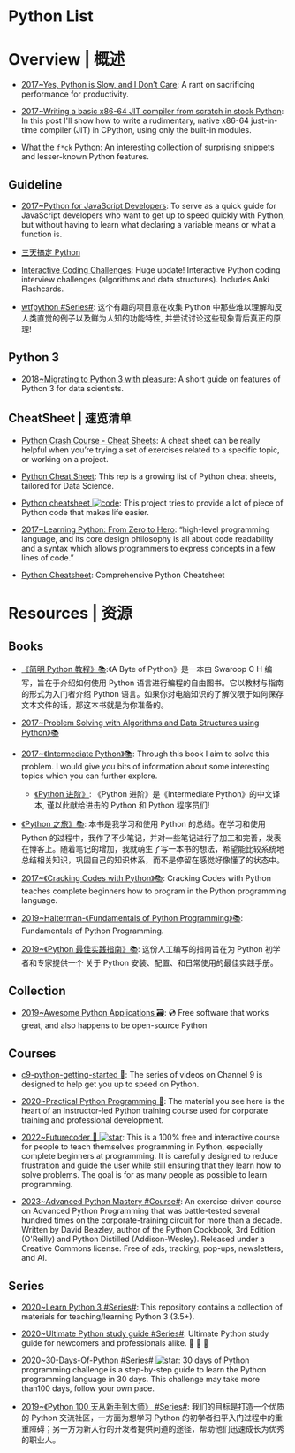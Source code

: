 # Python List

# Overview | 概述

- [2017~Yes, Python is Slow, and I Don’t Care](https://hackernoon.com/yes-python-is-slow-and-i-dont-care-13763980b5a1): A rant on sacrificing performance for productivity.

- [2017~Writing a basic x86-64 JIT compiler from scratch in stock Python](https://csl.name/post/python-jit/): In this post I'll show how to write a rudimentary, native x86-64 just-in-time compiler (JIT) in CPython, using only the built-in modules.

- [What the `f*ck` Python](https://github.com/satwikkansal/wtfpython): An interesting collection of surprising snippets and lesser-known Python features.

## Guideline

- [2017~Python for JavaScript Developers](https://dev.to/underdogio/python-for-javascript-developers): To serve as a quick guide for JavaScript developers who want to get up to speed quickly with Python, but without having to learn what declaring a variable means or what a function is.

- [三天搞定 Python](https://zhuanlan.zhihu.com/p/21332075)

- [Interactive Coding Challenges](https://parg.co/bhs): Huge update! Interactive Python coding interview challenges (algorithms and data structures). Includes Anki Flashcards.

- [wtfpython #Series#](https://github.com/leisurelicht/wtfpython-cn): 这个有趣的项目意在收集 Python 中那些难以理解和反人类直觉的例子以及鲜为人知的功能特性, 并尝试讨论这些现象背后真正的原理!

## Python 3

- [2018~Migrating to Python 3 with pleasure](https://github.com/arogozhnikov/python3_with_pleasure): A short guide on features of Python 3 for data scientists.

## CheatSheet | 速览清单

- [Python Crash Course - Cheat Sheets](https://ehmatthes.github.io/pcc/cheatsheets/README.html): A cheat sheet can be really helpful when you’re trying a set of exercises related to a specific topic, or working on a project.

- [Python Cheat Sheet](https://github.com/juliangaal/python-cheat-sheet): This rep is a growing list of Python cheat sheets, tailored for Data Science.

- [Python cheatsheet ![code](https://ng-tech.icu/assets/code.svg)](https://www.pythonsheets.com/): This project tries to provide a lot of piece of Python code that makes life easier.

- [2017~Learning Python: From Zero to Hero](https://medium.freecodecamp.org/learning-python-from-zero-to-hero-120ea540b567): “high-level programming language, and its core design philosophy is all about code readability and a syntax which allows programmers to express concepts in a few lines of code.”

- [Python Cheatsheet](https://github.com/gto76/python-cheatsheet): Comprehensive Python Cheatsheet

# Resources | 资源

## Books

- [《简明 Python 教程》📚](https://www.gitbook.com/book/lenkimo/byte-of-python-chinese-edition/details):《A Byte of Python》是一本由 Swaroop C H 编写，旨在于介绍如何使用 Python 语言进行编程的自由图书。它以教材与指南的形式为入门者介绍 Python 语言。如果你对电脑知识的了解仅限于如何保存文本文件的话，那这本书就是为你准备的。

- [2017~Problem Solving with Algorithms and Data Structures using Python》📚](http://6me.us/jgWZ)

- [2017~《Intermediate Python》📚](http://book.pythontips.com/en/latest/index.html#): Through this book I aim to solve this problem. I would give you bits of information about some interesting topics which you can further explore.

  - [《Python 进阶》](https://github.com/eastlakeside/interpy-zh): 《Python 进阶》是《Intermediate Python》的中文译本, 谨以此献给进击的 Python 和 Python 程序员们!

- [《Python 之旅》📚](https://github.com/ethan-funny/explore-python): 本书是我学习和使用 Python 的总结。在学习和使用 Python 的过程中，我作了不少笔记，并对一些笔记进行了加工和完善，发表在博客上。随着笔记的增加，我就萌生了写一本书的想法，希望能比较系统地总结相关知识，巩固自己的知识体系，而不是停留在感觉好像懂了的状态中。

- [2017~《Cracking Codes with Python》📚](https://inventwithpython.com/cracking/): Cracking Codes with Python teaches complete beginners how to program in the Python programming language.

- [2019~Halterman-《Fundamentals of Python Programming》📚](https://python.cs.southern.edu/pythonbook/pythonbook.pdf): Fundamentals of Python Programming.

- [2019~《Python 最佳实践指南》📚](https://pythonguidecn.readthedocs.io/zh/latest/): 这份人工编写的指南旨在为 Python 初学者和专家提供一个 关于 Python 安装、配置、和日常使用的最佳实践手册。

## Collection

- [2019~Awesome Python Applications 🗃️](https://github.com/mahmoud/awesome-python-applications): 💿 Free software that works great, and also happens to be open-source Python

## Courses

- [c9-python-getting-started 🎥](https://github.com/microsoft/c9-python-getting-started): The series of videos on Channel 9 is designed to help get you up to speed on Python.

- [2020~Practical Python Programming 🎥](https://github.com/dabeaz-course/practical-python): The material you see here is the heart of an instructor-led Python training course used for corporate training and professional development.

- [2022~Futurecoder 🎥 ![star](https://img.shields.io/github/stars/alexmojaki/futurecoder)](https://github.com/alexmojaki/futurecoder): This is a 100% free and interactive course for people to teach themselves programming in Python, especially complete beginners at programming. It is carefully designed to reduce frustration and guide the user while still ensuring that they learn how to solve problems. The goal is for as many people as possible to learn programming.

- [2023~Advanced Python Mastery #Course#](https://github.com/dabeaz-course/python-mastery): An exercise-driven course on Advanced Python Programming that was battle-tested several hundred times on the corporate-training circuit for more than a decade. Written by David Beazley, author of the Python Cookbook, 3rd Edition (O'Reilly) and Python Distilled (Addison-Wesley). Released under a Creative Commons license. Free of ads, tracking, pop-ups, newsletters, and AI.

## Series

- [2020~Learn Python 3 #Series#](https://github.com/jerry-git/learn-python3): This repository contains a collection of materials for teaching/learning Python 3 (3.5+).

- [2020~Ultimate Python study guide #Series#](https://github.com/huangsam/ultimate-python): Ultimate Python study guide for newcomers and professionals alike. 🐍 🐍 🐍

- [2020~30-Days-Of-Python #Series# ![star](https://img.shields.io/github/stars/Asabeneh/30-Days-Of-Python)](https://github.com/Asabeneh/30-Days-Of-Python): 30 days of Python programming challenge is a step-by-step guide to learn the Python programming language in 30 days. This challenge may take more than100 days, follow your own pace.

- [2019~《Python 100 天从新手到大师》 #Series#](https://github.com/jackfrued/Python-100-Days): 我们的目标是打造一个优质的 Python 交流社区，一方面为想学习 Python 的初学者扫平入门过程中的重重障碍；另一方为新入行的开发者提供问道的途径，帮助他们迅速成长为优秀的职业人。
